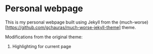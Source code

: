 # Personal webpage

This is my personal webpage built using Jekyll from the (much-worse)[https://github.com/gchauras/much-worse-jekyll-theme] theme.

Modifications from the original theme:
1. Highlighting for current page
